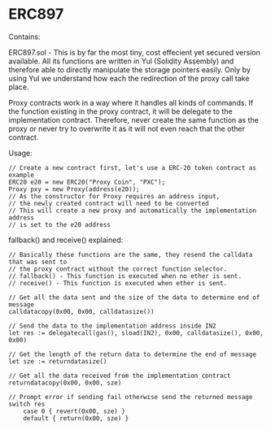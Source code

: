 # ERC897

Contains:

ERC897.sol - This is by far the most tiny, cost effecient yet secured version available.
All its functions are written in Yul (Solidity Assembly) and therefore able to directly
manipulate the storage pointers easily. Only by using Yul we understand how each the 
redirection of the proxy call take place.

Proxy contracts work in a way where it handles all kinds of commands. If the function
existing in the proxy contract, it will be delegate to the implementation contract.
Therefore, never create the same function as the proxy or never try to overwrite it
as it will not even reach that the other contract.

Usage:
```
// Create a new contract first, let's use a ERC-20 token contract as example
ERC20 e20 = new ERC20("Proxy Coin", "PXC");
Proxy pxy = new Proxy(address(e20));
// As the constructor for Proxy requires an address input,
// the newly created contract will need to be converted
// This will create a new proxy and automatically the implementation address
// is set to the e20 address
```

fallback() and receive() explained:
```
// Basically these functions are the same, they resend the calldata that was sent to
// the proxy contract without the correct function selector.
// fallback() - This function is executed when no ether is sent.
// receive() - This function is executed when ether is sent.

// Get all the data sent and the size of the data to determine end of message
calldatacopy(0x00, 0x00, calldatasize())

// Send the data to the implementation address inside IN2
let res := delegatecall(gas(), sload(IN2), 0x00, calldatasize(), 0x00, 0x00)

// Get the length of the return data to determine the end of message
let sze := returndatasize()

// Get all the data received from the implementation contract
returndatacopy(0x00, 0x00, sze)

// Prompt error if sending fail otherwise send the returned message
switch res
    case 0 { revert(0x00, sze) }
    default { return(0x00, sze) }

```
